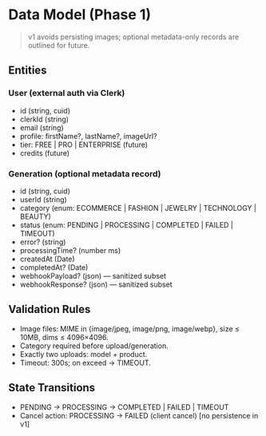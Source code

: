 # Data Model (Phase 1)

> v1 avoids persisting images; optional metadata-only records are outlined for future.

## Entities

### User (external auth via Clerk)
- id (string, cuid)
- clerkId (string)
- email (string)
- profile: firstName?, lastName?, imageUrl?
- tier: FREE | PRO | ENTERPRISE (future)
- credits (future)

### Generation (optional metadata record)
- id (string, cuid)
- userId (string)
- category (enum: ECOMMERCE | FASHION | JEWELRY | TECHNOLOGY | BEAUTY)
- status (enum: PENDING | PROCESSING | COMPLETED | FAILED | TIMEOUT)
- error? (string)
- processingTime? (number ms)
- createdAt (Date)
- completedAt? (Date)
- webhookPayload? (json) — sanitized subset
- webhookResponse? (json) — sanitized subset

## Validation Rules
- Image files: MIME in {image/jpeg, image/png, image/webp}, size ≤ 10MB, dims ≤ 4096×4096.
- Category required before upload/generation.
- Exactly two uploads: model + product.
- Timeout: 300s; on exceed → TIMEOUT.

## State Transitions
- PENDING → PROCESSING → COMPLETED | FAILED | TIMEOUT
- Cancel action: PROCESSING → FAILED (client cancel) [no persistence in v1]
